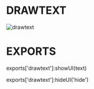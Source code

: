 # DRAWTEXT 
![drawtext](https://user-images.githubusercontent.com/78104813/166520431-d22d0070-6bf1-4221-b0fe-b1cab7d68049.png)

# EXPORTS
 exports['drawtext']:showUI(text)
 
 exports['drawtext']:hideUI('hide')

